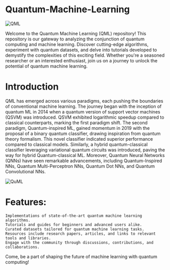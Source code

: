 # Quantum-Machine-Learning
![QML](https://s30.picofile.com/file/8476374676/Various_types_of_Quantum_Machine_Learning_Models_QMLMs_Panel_a_depicts_a_basic_QMLM.png)

Welcome to the Quantum Machine Learning (QML) repository! This repository is our gateway to analyzing the conjunction of quantum computing and machine learning. Discover cutting-edge algorithms, experiment with quantum datasets, and delve into tutorials developed to demystify the complexities of this exciting field. Whether you're a seasoned researcher or an interested enthusiast, join us on a journey to unlock the potential of quantum machine learning.

# Introduction
QML has emerged across various paradigms, each pushing the boundaries of conventional machine learning. The journey began with the inception of quantum ML in 2014 when a quantum version of support vector machines (QSVM) was introduced. QSVM exhibited logarithmic speedup compared to classical counterparts, marking the first paradigm shift. The second paradigm, Quantum-inspired ML, gained momentum in 2019 with the proposal of a binary quantum classifier, drawing inspiration from quantum theory formalism. This novel classifier indicated superior performance compared to classical models. Similarly, a hybrid quantum-classical classifier leveraging variational quantum circuits was introduced, paving the way for hybrid Quantum-classical ML. Moreover, Quantum Neural Networks (QNNs) have seen remarkable advancements, including Quantum-Inspired NNs, Quantum Multi-Perceptron NNs, Quantum Dot NNs, and Quantum Convolutional NNs.

![QuML](https://scx2.b-cdn.net/gfx/news/2017/3-quantummachi.jpg)
# Features:

    Implementations of state-of-the-art quantum machine learning algorithms.
    Tutorials and guides for beginners and advanced users alike.
    Curated datasets tailored for quantum machine learning tasks.
    Resources include research papers, articles, and links to relevant tools and libraries.
    Engage with the community through discussions, contributions, and collaborations.

Come, be a part of shaping the future of machine learning with quantum computing!
